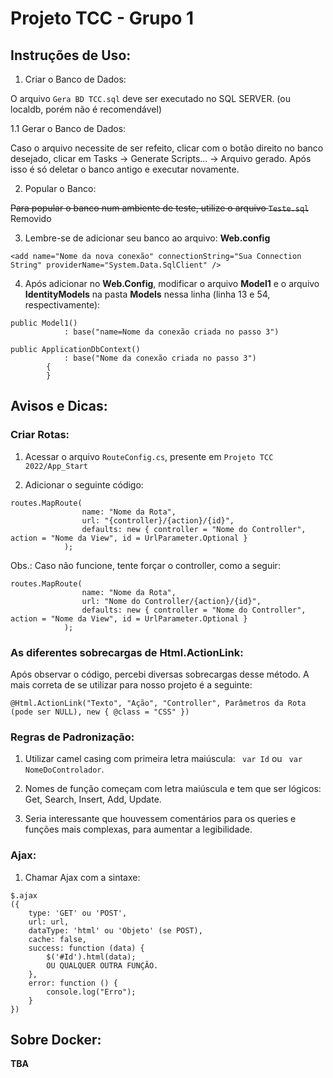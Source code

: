 # Projeto TCC - Grupo 1
## Instruções de Uso:

1. Criar o Banco de Dados:

O arquivo ```Gera BD TCC.sql``` deve ser executado no SQL SERVER. (ou localdb, porém não é recomendável)

1.1 Gerar o Banco de Dados:

Caso o arquivo necessite de ser refeito, clicar com o botão direito no banco desejado, clicar em Tasks -> Generate Scripts... -> Arquivo gerado.
Após isso é só deletar o banco antigo e executar novamente.

2. Popular o Banco:

~~Para popular o banco num ambiente de teste, utilize o arquivo ```Teste.sql```~~ Removido

3. Lembre-se de adicionar seu banco ao arquivo: **Web.config** 

```
<add name="Nome da nova conexão" connectionString="Sua Connection String" providerName="System.Data.SqlClient" />
```

4. Após adicionar no **Web.Config**, modificar o arquivo **Model1** e o arquivo **IdentityModels** na pasta **Models** nessa linha (linha 13 e 54, respectivamente):

```
public Model1()
            : base("name=Nome da conexão criada no passo 3")
```

```
public ApplicationDbContext()
            : base("Nome da conexão criada no passo 3")
        {
        }
```

## Avisos e Dicas:

### Criar Rotas:

1. Acessar o arquivo ```RouteConfig.cs```, presente em ```Projeto TCC 2022/App_Start```

2. Adicionar o seguinte código:

```
routes.MapRoute(
                name: "Nome da Rota",
                url: "{controller}/{action}/{id}",
                defaults: new { controller = "Nome do Controller", action = "Nome da View", id = UrlParameter.Optional }
            );
```

Obs.: Caso não funcione, tente forçar o controller, como a seguir:

```
routes.MapRoute(
                name: "Nome da Rota",
                url: "Nome do Controller/{action}/{id}",
                defaults: new { controller = "Nome do Controller", action = "Nome da View", id = UrlParameter.Optional }
            );
```

### As diferentes sobrecargas de Html.ActionLink:

Após observar o código, percebi diversas sobrecargas desse método. A mais correta de se utilizar para nosso projeto é a seguinte:

```
@Html.ActionLink("Texto", "Ação", "Controller", Parâmetros da Rota (pode ser NULL), new { @class = "CSS" })
```

### Regras de Padronização:

1. Utilizar camel casing com primeira letra maiúscula:
``` var Id``` ou 
``` var NomeDoControlador```.

2. Nomes de função começam com letra maiúscula e tem que ser lógicos: Get, Search, Insert, Add, Update.

3. Seria interessante que houvessem comentários para os queries e funções mais complexas, para aumentar a legibilidade.

### Ajax:

1. Chamar Ajax com a sintaxe:

```
$.ajax
({
    type: 'GET' ou 'POST',
    url: url,
    dataType: 'html' ou 'Objeto' (se POST),
    cache: false,
    success: function (data) {
        $('#Id').html(data);
        OU QUALQUER OUTRA FUNÇÃO.
    },
    error: function () {
        console.log("Erro");
    }
})
```

## Sobre Docker:
**TBA**
